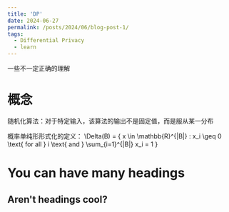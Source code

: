 ```yaml
---
title: 'DP'
date: 2024-06-27
permalink: /posts/2024/06/blog-post-1/
tags:
  - Differential Privacy
  - learn
---
```



一些不一定正确的理解

概念
======
随机化算法：对于特定输入，该算法的输出不是固定值，而是服从某一分布

概率单纯形形式化的定义：
\Delta(B) = \{ x \in \mathbb{R}^{|B|} : x_i \geq 0 \text{ for all } i \text{ and } \sum_{i=1}^{|B|} x_i = 1 \}


You can have many headings
======

Aren't headings cool?
------
